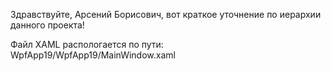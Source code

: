 Здравствуйте, Арсений Борисович, вот краткое уточнение по иерархии данного проекта!

Файл XAML распологается по пути: WpfApp19/WpfApp19/MainWindow.xaml
